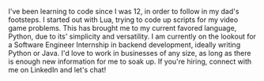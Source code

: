 I've been learning to code since I was 12, in order to follow in my dad's footsteps. I started out with Lua, trying to code up scripts for my video game problems. This has brought me to my current favored language, Python, due to its' simplicity and versatility. I am currently on the lookout for a Software Engineer Internship in backend development, ideally writing Python or Java. I'd love to work in businesses of any size, as long as there is enough new information for me to soak up. If you're hiring, connect with me on LinkedIn and let's chat!
